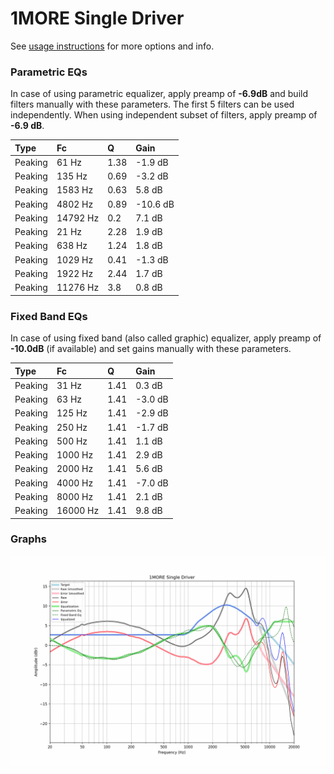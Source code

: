 # 1MORE Single Driver
See [usage instructions](https://github.com/jaakkopasanen/AutoEq#usage) for more options and info.

### Parametric EQs
In case of using parametric equalizer, apply preamp of **-6.9dB** and build filters manually
with these parameters. The first 5 filters can be used independently.
When using independent subset of filters, apply preamp of **-6.9 dB**.

| Type    | Fc       |    Q | Gain     |
|:--------|:---------|:-----|:---------|
| Peaking | 61 Hz    | 1.38 | -1.9 dB  |
| Peaking | 135 Hz   | 0.69 | -3.2 dB  |
| Peaking | 1583 Hz  | 0.63 | 5.8 dB   |
| Peaking | 4802 Hz  | 0.89 | -10.6 dB |
| Peaking | 14792 Hz | 0.2  | 7.1 dB   |
| Peaking | 21 Hz    | 2.28 | 1.9 dB   |
| Peaking | 638 Hz   | 1.24 | 1.8 dB   |
| Peaking | 1029 Hz  | 0.41 | -1.3 dB  |
| Peaking | 1922 Hz  | 2.44 | 1.7 dB   |
| Peaking | 11276 Hz | 3.8  | 0.8 dB   |

### Fixed Band EQs
In case of using fixed band (also called graphic) equalizer, apply preamp of **-10.0dB**
(if available) and set gains manually with these parameters.

| Type    | Fc       |    Q | Gain    |
|:--------|:---------|:-----|:--------|
| Peaking | 31 Hz    | 1.41 | 0.3 dB  |
| Peaking | 63 Hz    | 1.41 | -3.0 dB |
| Peaking | 125 Hz   | 1.41 | -2.9 dB |
| Peaking | 250 Hz   | 1.41 | -1.7 dB |
| Peaking | 500 Hz   | 1.41 | 1.1 dB  |
| Peaking | 1000 Hz  | 1.41 | 2.9 dB  |
| Peaking | 2000 Hz  | 1.41 | 5.6 dB  |
| Peaking | 4000 Hz  | 1.41 | -7.0 dB |
| Peaking | 8000 Hz  | 1.41 | 2.1 dB  |
| Peaking | 16000 Hz | 1.41 | 9.8 dB  |

### Graphs
![](./1MORE%20Single%20Driver.png)